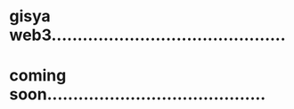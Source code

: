 # gisya web3.............................................
# coming soon..........................................
